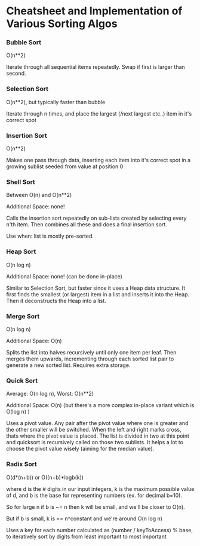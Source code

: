 # Cheatsheet and Implementation of Various Sorting Algos

### Bubble Sort
O(n**2)

Iterate through all sequential items repeatedly. Swap if first is larger than second.


### Selection Sort
O(n**2), but typically faster than bubble

Iterate through n times, and place the largest (/next largest etc..) item in it's correct spot


### Insertion Sort
O(n**2)

Makes one pass through data, inserting each item into it's correct spot in a growing sublist seeded from value at position 0


### Shell Sort
Between O(n) and O(n**2)

Additional Space: none!

Calls the insertion sort repeatedly on sub-lists created by selecting every n'th item. Then combines all these and does a final insertion sort.

Use when: list is mostly pre-sorted.


### **Heap Sort**
O(n log n)

Additional Space: none! (can be done in-place)

Similar to Selection Sort, but faster since it uses a Heap data structure. It first finds the smallest (or largest) item in a list and inserts it into the Heap. Then it deconstructs the Heap into a list.


### **Merge Sort**
O(n log n)

Additional Space: O(n)

Splits the list into halves recursively until only one item per leaf. Then merges them upwards, incrementing through each sorted list pair to generate a new sorted list.
Requires extra storage.


### **Quick Sort**
Average: O(n log n), Worst: O(n**2)

Additional Space: O(n)   (but there's a more complex in-place variant which is O(log n) )

Uses a pivot value. Any pair after the pivot value where one is greater and the other smaller will be switched. When the left and right marks cross, thats where the pivot value is placed. The list is divided in two at this point and quicksort is recursively called on those two sublists. It helps a lot to choose the pivot value wisely (aiming for the median value).


### Radix Sort
O(d*(n+b))   or    O((n+b)*logb(k))

where d is the # digits in our input integers, 
k is the maximum possible value of d, 
and b is the base for representing numbers (ex. for decimal b=10).

So for large n if b is ~= n then k will be small, and we'll be closer to O(n).

But if b is small, k is <= n^constant and we're around O(n log n)

Uses a key for each number calculated as (number / keyToAccess) % base, to iteratively sort by digits from least important to most important





[^footnote]: **bold** denotes particularly common sorts

